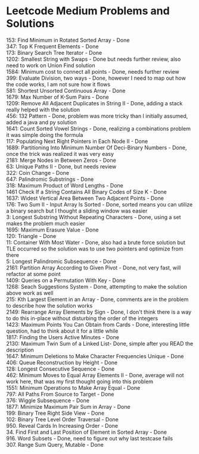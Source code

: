 # Leetcode Medium Problems and Solutions
153: Find Minimum in Rotated Sorted Array - Done <br>
347: Top K Frequent Elements - Done <br>
173: Binary Search Tree Iterator - Done <br>
1202: Smallest String with Swaps - Done but needs further review, also need to work on Union Find solution <br>
1584: Minimum cost to connect all points - Done, needs further review <br>
399: Evaluate Division, two ways - Done, however I need to map out how the code works, I am not sure how it flows<br>
581: Shortest Unsorted Continuous Array - Done <br>
1679: Max Number of K-Sum Pairs - Done <br>
1209: Remove All Adjacent Duplicates in String II - Done, adding a stack really helped with the solution <br>
456: 132 Pattern - Done, problem was more tricky than I initially assumed, added a java and py solution <br>
1641: Count Sorted Vowel Strings - Done, realizing a combinations problem it was simple doing the formula <br>
117: Populating Next Right Pointers in Each Node II - Done <br>
1689: Partitioning Into Minimum Number Of Deci-Binary Numbers - Done, once the trick was realized it was very easy <br>
2181: Merge Nodes in Between Zeros - Done <br>
63: Unique Paths II - Done, but needs review <br>
322: Coin Change - Done <br>
647: Palindromic Substrings - Done <br>
318: Maximum Product of Word Lengths - Done <br>
1461 Check If a String Contains All Binary Codes of Size K - Done <br>
1637: Widest Vertical Area Between Two Adjacent Points - Done <br>
176: Two Sum II - Input Array Is Sorted - Done, sorted means you can utilize a binary search but I thought a sliding window was easier <br>
3: Longest Substring Without Repeating Characters - Done, using a set makes the problem much easier <br>
1695: Maximum Erasure Value - Done <br>
120: Triangle - Done <br>
11: Container With Most Water - Done, also had a brute force solution but TLE occurred so the solution was to use two pointers and optimize from there <br>
5: Longest Palindromic Subsequence - Done <br>
2161: Partition Array According to Given Pivot - Done, not very fast, will refactor at some point <br>
1409: Queries on a Permutation With Key - Done <br>
1268: Seach Suggestions System - Done, attempting to make the solution above work as well <br>
215: Kth Largest Element in an Array - Done, comments are in the problem to describe how the solution works <br>
2149: Rearrange Array Elements by Sign - Done, I don't think there is a way to do this in-place without disturbing the order of the integers <br>
1423: Maximum Points You Can Obtain from Cards - Done, interesting little question, had to think about it for a little while <br>
1817: Finding the Users Active Minutes - Done <br>
2130: Maximum Twin Sum of a Linked List- Done, simple after you READ the description <br>
1647: Minimum Deletions to Make Character Frequencies Unique - Done <br>
406: Queue Reconstruction by Height - Done <br>
128: Longest Consecutive Sequence - Done <br>
462: Minimum Moves to Equal Array Elements II - Done, average will not work here, that was my first thought going into this problem <br>
1551: Minimum Operations to Make Array Equal - Done <br>
797: All Paths From Source to Target - Done <br>
376: Wiggle Subsequence - Done <br>
1877: Minimize Maximum Pair Sum in Array - Done <br>
199: Binary Tree Right Side View - Done <br>
102: Binary Tree Level Order Traversal - Done <br>
950. Reveal Cards In Increasing Order - Done <br>
34. Find First and Last Position of Element in Sorted Array - Done <br>
916. Word Subsets - Done, need to figure out why last testcase fails <br>
307. Range Sum Query, Mutable - Done <br>
